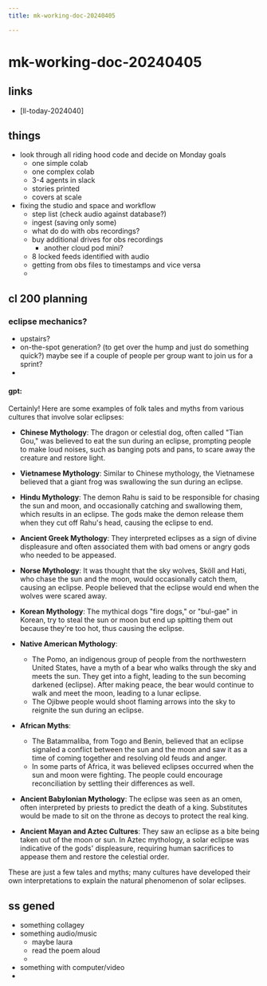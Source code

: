 ```yaml
---
title: mk-working-doc-20240405

---
```


# mk-working-doc-20240405

## links

- [ll-today-2024040]

## things

- look through all riding hood code and decide on Monday goals
    - one simple colab
    - one complex colab
    - 3-4 agents in slack
    - stories printed
    - covers at scale
- fixing the studio and space and workflow
    - step list (check audio against database?)
    - ingest (saving only some)
    - what do do with obs recordings?
    - buy additional drives for obs recordings
        - another cloud pod mini?
    - 8 locked feeds identified with audio
    - getting from obs files to timestamps and vice versa
    - 


## cl 200 planning

### eclipse mechanics?

- upstairs?
- on-the-spot generation? (to get over the hump and just do something quick?) maybe see if a couple of people per group want to join us for a sprint?
- 

#### gpt:

Certainly! Here are some examples of folk tales and myths from various cultures that involve solar eclipses:

- **Chinese Mythology**: The dragon or celestial dog, often called "Tian Gou," was believed to eat the sun during an eclipse, prompting people to make loud noises, such as banging pots and pans, to scare away the creature and restore light.

- **Vietnamese Mythology**: Similar to Chinese mythology, the Vietnamese believed that a giant frog was swallowing the sun during an eclipse.

- **Hindu Mythology**: The demon Rahu is said to be responsible for chasing the sun and moon, and occasionally catching and swallowing them, which results in an eclipse. The gods make the demon release them when they cut off Rahu's head, causing the eclipse to end.

- **Ancient Greek Mythology**: They interpreted eclipses as a sign of divine displeasure and often associated them with bad omens or angry gods who needed to be appeased.

- **Norse Mythology**: It was thought that the sky wolves, Sköll and Hati, who chase the sun and the moon, would occasionally catch them, causing an eclipse. People believed that the eclipse would end when the wolves were scared away.

- **Korean Mythology**: The mythical dogs "fire dogs," or "bul-gae" in Korean, try to steal the sun or moon but end up spitting them out because they're too hot, thus causing the eclipse.

- **Native American Mythology**:
   - The Pomo, an indigenous group of people from the northwestern United States, have a myth of a bear who walks through the sky and meets the sun. They get into a fight, leading to the sun becoming darkened (eclipse). After making peace, the bear would continue to walk and meet the moon, leading to a lunar eclipse.
   - The Ojibwe people would shoot flaming arrows into the sky to reignite the sun during an eclipse.

- **African Myths**:
   - The Batammaliba, from Togo and Benin, believed that an eclipse signaled a conflict between the sun and the moon and saw it as a time of coming together and resolving old feuds and anger.
   - In some parts of Africa, it was believed eclipses occurred when the sun and moon were fighting. The people could encourage reconciliation by settling their differences as well.

- **Ancient Babylonian Mythology**: The eclipse was seen as an omen, often interpreted by priests to predict the death of a king. Substitutes would be made to sit on the throne as decoys to protect the real king.

- **Ancient Mayan and Aztec Cultures**: They saw an eclipse as a bite being taken out of the moon or sun. In Aztec mythology, a solar eclipse was indicative of the gods' displeasure, requiring human sacrifices to appease them and restore the celestial order.

These are just a few tales and myths; many cultures have developed their own interpretations to explain the natural phenomenon of solar eclipses.



## ss gened

- something collagey
- something audio/music
    - maybe laura
    - read the poem aloud
    - 
- something with computer/video
- 